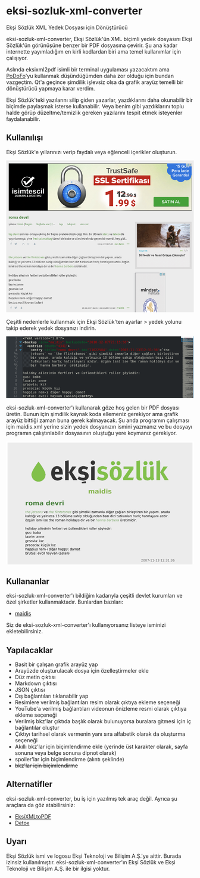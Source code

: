 # eksi-sozluk-xml-converter
Ekşi Sözlük XML Yedek Dosyası için Dönüştürücü

eksi-sozluk-xml-converter, Ekşi Sözlük'ün XML biçimli yedek dosyasını Ekşi Sözlük'ün görünüşüne benzer bir PDF dosyasına çevirir. Şu ana kadar internette yayımladığım en kirli kodlardan biri ama temel kullanımlar için çalışıyor.

Aslında eksixml2pdf isimli bir terminal uygulaması yazacaktım ama [PoDoFo](http://podofo.sourceforge.net/)'yu kullanmak düşündüğümden daha zor olduğu için bundan vazgeçtim. Qt'a geçince şimdilik işlevsiz olsa da grafik arayüz temelli bir dönüştürücü yapmaya karar verdim.

Ekşi Sözlük'teki yazılarını silip giden yazarlar, yazdıklarını daha okunabilir bir biçimde paylaşmak isterse kullanabilir. Veya benim gibi yazdıklarını toplu halde görüp düzeltme/temizlik gereken yazılarını tespit etmek isteyenler faydalanabilir.


## Kullanılışı

Ekşi Sözlük'e yıllarınızı verip faydalı veya eğlenceli içerikler oluşturun.

![eksi-sozluk-xml-converter0](/screenshots/eksi-sozluk-xml-converter0.png)

Çeşitli nedenlerle kullanmak için Ekşi Sözlük'ten ayarlar > yedek yolunu takip ederek yedek dosyanızı indirin.

![eksi-sozluk-xml-converter1](/screenshots/eksi-sozluk-xml-converter1.png)

eksi-sozluk-xml-converter'ı kullanarak göze hoş gelen bir PDF dosyası üretin. Bunun için şimdilik kaynak koda ellemeniz gerekiyor ama grafik arayüz bittiği zaman buna gerek kalmayacak. Şu anda programın çalışması için maidis.xml yerine sizin yedek dosyanızın ismini yazmanız ve bu dosyayı programın çalıştırılabilir dosyasının oluştuğu yere koymanız gerekiyor.

![eksi-sozluk-xml-converter2](/screenshots/eksi-sozluk-xml-converter2.png)

## Kullananlar

eksi-sozluk-xml-converter'ı bildiğim kadarıyla çeşitli devlet kurumları ve özel şirketler kullanmaktadır. Bunlardan bazıları:

- [maidis](https://www.dropbox.com/s/0450xp3gb2wem2u/maidis-eksisozluk.pdf?dl=0)

Siz de eksi-sozluk-xml-converter'ı kullanıyorsanız listeye isminizi ekletebilirsiniz.

## Yapılacaklar

- Basit bir çalışan grafik arayüz yap
- Arayüzde oluşturulacak dosya için özelleştirmeler ekle
- Düz metin çıktısı
- Markdown çıktısı
- JSON çıktısı
- Dış bağlantıları tıklanabilir yap
- Resimlere verilmiş bağlantıları resim olarak çıktıya ekleme seçeneği
- YouTube'a verilmiş bağlantıları videonun önizleme resmi olarak çıktıya ekleme seçeneği
- Verilmiş bkz'lar çıktıda başlık olarak bulunuyorsa buralara gitmesi için iç bağlantılar oluştur
- Çıktıyı tarihsel olarak vermenin yanı sıra alfabetik olarak da oluşturma seçeneği
- Akıllı bkz'lar için biçimlendirme ekle (yerinde üst karakter olarak, sayfa sonuna veya belge sonuna dipnot olarak)
- spoiler'lar için biçimlendirme (alıntı şeklinde)
- ~~bkz'lar için biçimlendirme~~

## Alternatifler

eksi-sozluk-xml-converter, bu iş için yazılmış tek araç değil. Ayrıca şu araçlara da göz atabilirsiniz:

- [EksiXMLtoPDF](https://github.com/Borgen/EksiXMLtoPDF)
- [Detox](https://youreads.net/baslik/detox--45069)

## Uyarı

Ekşi Sözlük ismi ve logosu Ekşi Teknoloji ve Bilişim A.Ş.'ye aittir. Burada izinsiz kullanılmıştır. eksi-sozluk-xml-converter'ın Ekşi Sözlük ve Ekşi Teknoloji ve Bilişim A.Ş. ile bir ilgisi yoktur.
